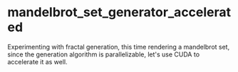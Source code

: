 # mandelbrot_set_generator_accelerated
Experimenting with fractal generation, this time rendering a mandelbrot set, since the generation algorithm is parallelizable, let's use CUDA to accelerate it as well.
